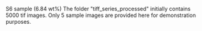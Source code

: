 S6 sample (6.84 wt%)
The folder "tiff_series_processed" initially contains 5000 tif images. Only 5 sample images are provided here for demonstration purposes.
